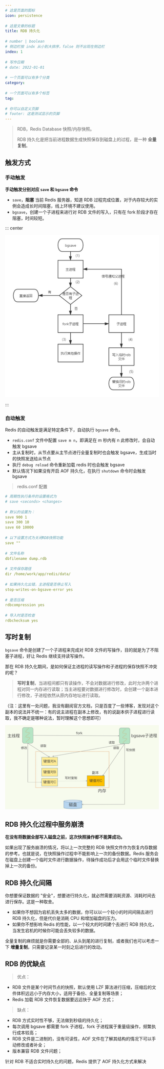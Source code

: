 ```yaml
---
# 这是页面的图标
icon: persistence

# 这是文章的标题
title: RDB 持久化

# number | boolean
# 侧边栏按 indx 从小到大排序，false 则不出现在侧边栏
index: 1

# 写作日期
# date: 2022-01-01

# 一个页面可以有多个分类
category: 

# 一个页面可以有多个标签
tag: 

# 你可以自定义页脚
# footer: 这是测试显示的页脚
---
```


> RDB，Redis Database 快照/内存快照。
>
> RDB 持久化是把当前进程数据生成快照保存到磁盘上的过程，是一种 **全量复制**。



## 触发方式



### 手动触发

**手动触发分别对应 `save` 和 `bgsave` 命令**



- `save`，**阻塞** 当前 Redis 服务器，知道 RDB 过程完成位置，对于内存较大的实例会造成长时间阻塞，线上环境不建议使用。
- `bgsave`，创建一个子进程来进行对 RDB 文件的写入，只有在 fork 阶段才存在阻塞，时间较短。



::: center

![Snipaste_2022-05-15_22-43-18](./img/Snipaste_2022-05-15_22-43-18.jpg)

:::



### 自动触发

Redis 的自动触发是满足特定条件下，自动执行 `bgsave` 命令。

- `redis.conf` 文件中配置 `save m n`，即满足在 m 秒内有 n 此修改时，会自动触发 bgsave
- 主从复制时，从节点要从主节点进行全量复制时也会触发 bgsave，生成当时的快照发送给从节点
- 执行 `debug reload` 命令重新加载 redis 时也会触发 bgsave
- 默认情况下如果没有开启 AOF 持久化，在执行 `shutdown` 命令时会触发 bgsave



> redis.conf 配置

```yaml
# 周期性执行条件的设置格式为
# save <seconds> <changes>

# 默认的设置为：
save 900 1
save 300 10
save 60 10000

# 以下设置方式为关闭RDB快照功能
save ""

# 文件名称
dbfilename dump.rdb

# 文件保存路径
dir /home/work/app/redis/data/

# 如果持久化出错，主进程是否停止写入
stop-writes-on-bgsave-error yes

# 是否压缩
rdbcompression yes

# 导入时是否检查
rdbchecksum yes
```



## 写时复制

`bgsave` 命令是创建了一个子进程来完成对 RDB 文件的写操作，目的就是为了不阻塞子进程，好让 Redis 继续支持读写操作。

那在 RDB 持久化期间，是如何保证主进程的读写操作和子进程的保存快照不冲突的呢？



> **写时复制**，当进程间都只有读操作，不会对数据进行修改，此时允许两个进程对同一内存进行读取；当主进程要对数据进行修改时，会创建一个副本进行修改，子进程依然从原内存地址进行读取。

（注：这里有一处问题，我没有翻阅官方文档，只是百度了一些博客，发现对这个副本的说法并不统一：有的说主进程在副本上修改，有的说副本供子进程进行读取，我不确定是哪种说法，暂时理解这个思想即可）



![Snipaste_2022-05-15_23-01-39](./img/Snipaste_2022-05-15_23-01-39.jpg)



## RDB 持久化过程中服务崩溃

**在没有将数据全部写入磁盘之前，这次快照操作都不能算成功。**

如果出现了服务崩溃的情况，将以上一次完整的 RDB 快照文件作为恢复内存数据的参考。也就是说，在快照操作过程中不能影响上一次的备份数据。Redis 服务会在磁盘上创建一个临时文件进行数据操作，待操作成功后才会用这个临时文件替换掉上一次的备份。



## RDB 持久化间隔

你想要保证数据的 "安全"，想要进行持久化，就必然需要消耗资源、消耗时间去进行保存。这是一种取舍。

- 如果你不想因为宕机丢失太多的数据，你可以以一个较小的时间间隔去进行 RDB 持久化，但是代价是消耗 CPU 和增加磁盘的压力。
- 如果你不想影响 Redis 的性能，以一个较大的时间建个去进行 RDB 持久化，当发生宕机的时候你可能会丢失较多的数据。



全量复制的麻烦就是你需要全部的、从头到尾的进行复制，或者我们也可以考虑一下 **增量复制**，只需要记录某一时刻之后进行的改动。



## RDB 的优缺点



> 优点：

- RDB 文件是某个时间节点的快照，默认使用 LZF 算法进行压缩，压缩后的文件体积远远小于内存大小，适用于备份、全量复制等场景；
- Redis 加载 RDB 文件恢复数据要远远快于 AOF 方式；



> 缺点：

- RDB 方式实时性不够，无法做到秒级的持久化；
- 每次调用 bgsave 都需要 fork 子进程，fork 子进程属于重量级操作，频繁执行成本较高；
- RDB 文件是二进制的，没有可读性，AOF 文件在了解其结构的情况下可以手动修改或者补全；
- 版本兼容 RDB 文件问题；

针对 RDB 不适合实时持久化的问题，Redis 提供了 AOF 持久化方式来解决
